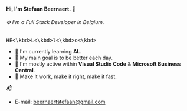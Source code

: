 #### Hi, I'm Stefaan Beernaert. :panda_face:
###### ⚙️ I'm a Full Stack Developer in Belgium.

<kbd>H</kbd><kbd>E<\kbd><kbd>L<\kbd><kbd>l<\kbd><kbd>o<\kbd>

- 🏢 I'm currently learning **AL**.
- 🌱 My main goal is to be better each day.
- 💬 I'm mostly active within **Visual Studio Code** & **Microsoft Business Central**.
- :key: Make it work, make it right, make it fast. 

📬 
* E-mail: beernaertstefaan@gmail.com
